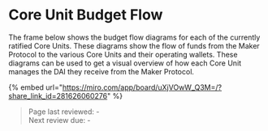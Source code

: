 # Core Unit Budget Flow

The frame below shows the budget flow diagrams for each of the currently ratified Core Units. These diagrams show the flow of funds from the Maker Protocol to the various Core Units and their operating wallets. These diagrams can be used to get a visual overview of how each Core Unit manages the DAI they receive from the Maker Protocol.


{% embed url="https://miro.com/app/board/uXjVOwW_Q3M=/?share_link_id=281626060276" %}

>Page last reviewed: -  
>Next review due: -  

